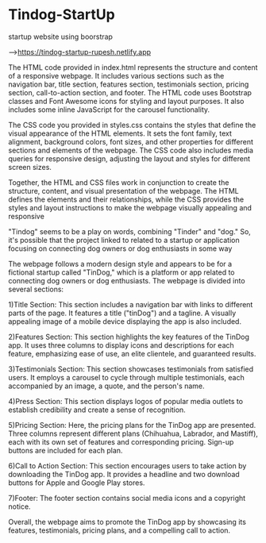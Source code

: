 # Tindog-StartUp
startup website using boorstrap

-->https://tindog-startup-rupesh.netlify.app

The HTML code provided in index.html represents the structure and content of a responsive webpage. It includes various sections such as the navigation bar, title section, features section, testimonials section, pricing section, call-to-action section, and footer. The HTML code uses Bootstrap classes and Font Awesome icons for styling and layout purposes. It also includes some inline JavaScript for the carousel functionality.

The CSS code you provided in styles.css contains the styles that define the visual appearance of the HTML elements. It sets the font family, text alignment, background colors, font sizes, and other properties for different sections and elements of the webpage. The CSS code also includes media queries for responsive design, adjusting the layout and styles for different screen sizes.

Together, the HTML and CSS files work in conjunction to create the structure, content, and visual presentation of the webpage. The HTML defines the elements and their relationships, while the CSS provides the styles and layout instructions to make the webpage visually appealing and responsive

"Tindog" seems to be a play on words, combining "Tinder" and "dog." So, it's possible that the project linked to related to a startup or application focusing on connecting dog owners or dog enthusiasts in some way

The webpage follows a modern design style and appears to be for a fictional startup called "TinDog," which is a platform or app related to connecting dog owners or dog enthusiasts. The webpage is divided into several sections:

1)Title Section: This section includes a navigation bar with links to different parts of the page. It features a title ("tinDog") and a tagline. A visually appealing image of a mobile device displaying the app is also included.

2)Features Section: This section highlights the key features of the TinDog app. It uses three columns to display icons and descriptions for each feature, emphasizing ease of use, an elite clientele, and guaranteed results.

3)Testimonials Section: This section showcases testimonials from satisfied users. It employs a carousel to cycle through multiple testimonials, each accompanied by an image, a quote, and the person's name.

4)Press Section: This section displays logos of popular media outlets to establish credibility and create a sense of recognition.

5)Pricing Section: Here, the pricing plans for the TinDog app are presented. Three columns represent different plans (Chihuahua, Labrador, and Mastiff), each with its own set of features and corresponding pricing. Sign-up buttons are included for each plan.

6)Call to Action Section: This section encourages users to take action by downloading the TinDog app. It provides a headline and two download buttons for Apple and Google Play stores.

7)Footer: The footer section contains social media icons and a copyright notice.

Overall, the webpage aims to promote the TinDog app by showcasing its features, testimonials, pricing plans, and a compelling call to action.
